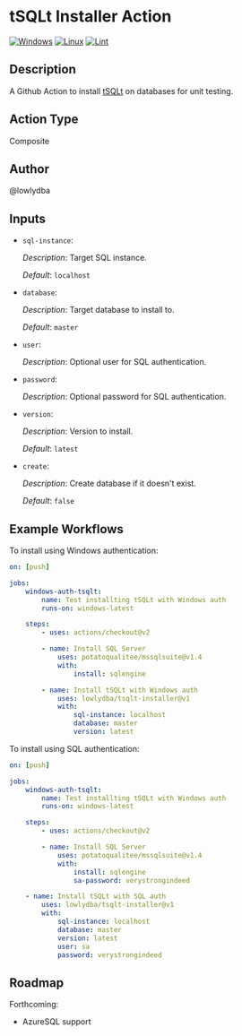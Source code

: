 # tSQLt Installer Action

[![Windows](https://github.com/lowlydba/tsqlt-installer/actions/workflows/windows.yml/badge.svg)](https://github.com/lowlydba/tsqlt-installer/actions/workflows/windows.yml)
[![Linux](https://github.com/lowlydba/tsqlt-installer/actions/workflows/linux.yml/badge.svg)](https://github.com/lowlydba/tsqlt-installer/actions/workflows/linux.yml)
[![Lint](https://github.com/lowlydba/tsqlt-installer/actions/workflows/linter.yml/badge.svg)](https://github.com/lowlydba/tsqlt-installer/actions/workflows/linter.yml)

## Description

A Github Action to install [tSQLt](https://github.com/tSQLt-org/tSQLt) on databases for unit testing.

## Action Type

Composite

## Author

@lowlydba

## Inputs

* `sql-instance`:

    *Description*: Target SQL instance.

    *Default*: `localhost`

* `database`:

    *Description*: Target database to install to.

    *Default*: `master`

* `user`:

    *Description*: Optional user for SQL authentication.

* `password`:

    *Description*: Optional password for SQL authentication.

* `version`:

    *Description*: Version to install.

    *Default*: `latest`

* `create`:

    *Description*: Create database if it doesn't exist.

    *Default*: `false`

## Example Workflows

To install using Windows authentication:

```yml
on: [push]

jobs:
    windows-auth-tsqlt:
        name: Test installting tSQLt with Windows auth
        runs-on: windows-latest

    steps:
        - uses: actions/checkout@v2

        - name: Install SQL Server
            uses: potatoqualitee/mssqlsuite@v1.4
            with:
                install: sqlengine

        - name: Install tSQLt with Windows auth
            uses: lowlydba/tsqlt-installer@v1
            with:
                sql-instance: localhost
                database: master
                version: latest
```

To install using SQL authentication:

```yml
on: [push]

jobs:
    windows-auth-tsqlt:
        name: Test installting tSQLt with Windows auth
        runs-on: windows-latest

    steps:
        - uses: actions/checkout@v2

        - name: Install SQL Server
            uses: potatoqualitee/mssqlsuite@v1.4
            with:
                install: sqlengine
                sa-password: verystrongindeed

    - name: Install tSQLt with SQL auth
        uses: lowlydba/tsqlt-installer@v1
        with:
            sql-instance: localhost
            database: master
            version: latest
            user: sa
            password: verystrongindeed
```

## Roadmap

Forthcoming:

* AzureSQL support
